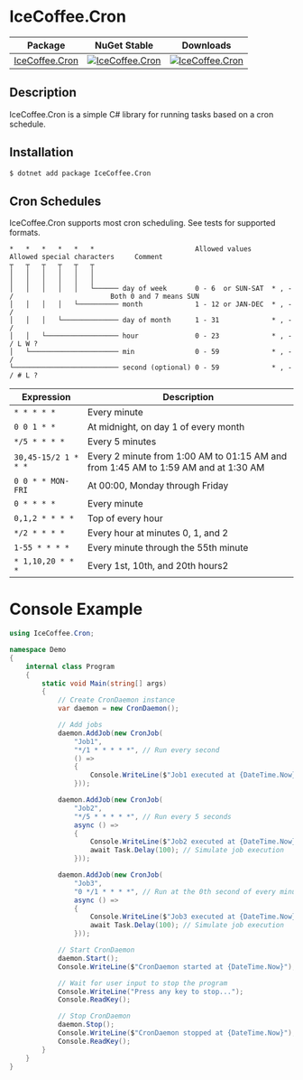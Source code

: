 # IceCoffee.Cron

| Package | NuGet Stable | Downloads |
| ------- | ------------ | --------- |
| [IceCoffee.Cron](https://www.nuget.org/packages/IceCoffee.Cron/) | [![IceCoffee.Cron](https://img.shields.io/nuget/v/IceCoffee.Cron.svg)](https://www.nuget.org/packages/IceCoffee.Cron/) | [![IceCoffee.Cron](https://img.shields.io/nuget/dt/IceCoffee.Cron.svg)](https://www.nuget.org/packages/IceCoffee.Cron/) |

## Description

IceCoffee.Cron is a simple C# library for running tasks based on a cron schedule.

## Installation

```sh
$ dotnet add package IceCoffee.Cron
```

## Cron Schedules

IceCoffee.Cron supports most cron scheduling. See tests for supported formats.

```
*   *   *   *   *   *                         Allowed values     Allowed special characters     Comment
┬   ┬   ┬   ┬   ┬   ┬
│   │   │   │   │   │
│   │   │   │   │   │
│   │   │   │   │   └────── day of week       0 - 6  or SUN-SAT  * , - /                        Both 0 and 7 means SUN
│   │   │   │   └────────── month             1 - 12 or JAN-DEC  * , - /                      
│   │   │   └────────────── day of month      1 - 31             * , - /                      
│   │   └────────────────── hour              0 - 23             * , - / L W ?                
│   └────────────────────── min               0 - 59             * , - /                      
└────────────────────────── second (optional) 0 - 59             * , - / # L ?                  
```

| Expression            | Description                                                                           |
|-----------------------|---------------------------------------------------------------------------------------|
| `* * * * *`           | Every minute                                                                          |
| `0 0 1 * *`           | At midnight, on day 1 of every month                                                  |
| `*/5 * * * *`         | Every 5 minutes                                                                       |
| `30,45-15/2 1 * * *`  | Every 2 minute from 1:00 AM to 01:15 AM and from 1:45 AM to 1:59 AM and at 1:30 AM    |
| `0 0 * * MON-FRI`     | At 00:00, Monday through Friday                                                       |
| `0 * * * *`           | Every minute                                                                          |
| `0,1,2 * * * *`       | Top of every hour                                                                     |
| `*/2 * * * *`         | Every hour at minutes 0, 1, and 2                                                     |
| `1-55 * * * *`        | Every minute through the 55th minute                                                  |
| `* 1,10,20 * * *`     | Every 1st, 10th, and 20th hours2                                                      |


Console Example
===============

```csharp
using IceCoffee.Cron;

namespace Demo
{
    internal class Program
    {
        static void Main(string[] args)
        {
            // Create CronDaemon instance
            var daemon = new CronDaemon();

            // Add jobs
            daemon.AddJob(new CronJob(
                "Job1",
                "*/1 * * * * *", // Run every second
                () =>
                {
                    Console.WriteLine($"Job1 executed at {DateTime.Now}");
                }));

            daemon.AddJob(new CronJob(
                "Job2",
                "*/5 * * * * *", // Run every 5 seconds
                async () =>
                {
                    Console.WriteLine($"Job2 executed at {DateTime.Now}");
                    await Task.Delay(100); // Simulate job execution
                }));

            daemon.AddJob(new CronJob(
                "Job3",
                "0 */1 * * * *", // Run at the 0th second of every minute
                async () =>
                {
                    Console.WriteLine($"Job3 executed at {DateTime.Now}");
                    await Task.Delay(100); // Simulate job execution
                }));

            // Start CronDaemon
            daemon.Start();
            Console.WriteLine($"CronDaemon started at {DateTime.Now}");

            // Wait for user input to stop the program
            Console.WriteLine("Press any key to stop...");
            Console.ReadKey();

            // Stop CronDaemon
            daemon.Stop();
            Console.WriteLine($"CronDaemon stopped at {DateTime.Now}");
            Console.ReadKey();
        }
    }
}
```
